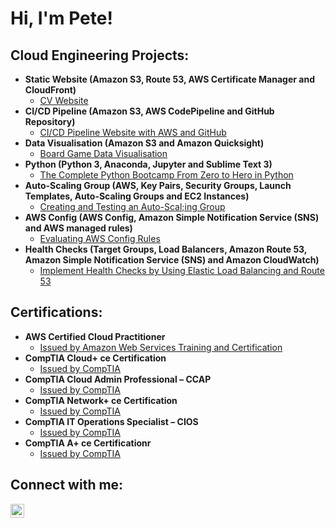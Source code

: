 <h1>Hi, I'm Pete!</h1>  

<h2>Cloud Engineering Projects:</h2>

- <b>Static Website (Amazon S3, Route 53, AWS Certificate Manager and CloudFront)</b>
  - [CV Website](https://github.com/pete7n/CV-Static-Website)
- <b>CI/CD Pipeline (Amazon S3, AWS CodePipeline and GitHub Repository)</b>
  - [CI/CD Pipeline Website with AWS and GitHub](https://github.com/pete7n/CI-CD-Pipeline-Website)
- <b>Data Visualisation (Amazon S3 and Amazon Quicksight)</b>
  - [Board Game Data Visualisation](https://github.com/pete7n/BGG-Data-Visualisation)
- <b>Python (Python 3, Anaconda, Jupyter and Sublime Text 3)</b>
  - [The Complete Python Bootcamp From Zero to Hero in Python](https://github.com/pete7n/Python-Bootcamp)
- <b>Auto-Scaling Group (AWS, Key Pairs, Security Groups, Launch Templates, Auto-Scaling Groups and EC2 Instances)</b>
  - [Creating and Testing an Auto-Scal;ing Group](https://github.com/pete7n/Auto-Scaling-Group)
- <b>AWS Config (AWS Config, Amazon Simple Notification Service (SNS) and AWS managed rules)</b>
  - [Evaluating AWS Config Rules](https://github.com/pete7n/Evaluate-AWS-Config-Rules)
- <b>Health Checks (Target Groups, Load Balancers, Amazon Route 53, Amazon Simple Notification Service (SNS) and Amazon CloudWatch)</b>
  - [Implement Health Checks by Using Elastic Load Balancing and Route 53](https://github.com/pete7n/Implement-Health-Checks-by-using-ELB-and-Route-53)


<h2>Certifications:</h2>

- <b>AWS Certified Cloud Practitioner</b>
  - [Issued by Amazon Web Services Training and Certification](https://www.credly.com/badges/ca91bf99-0009-43d7-a5f3-9f5df96f4d20/public_url)
- <b>CompTIA Cloud+ ce Certification</b>
  - [Issued by CompTIA](https://www.credly.com/badges/c5a007f1-a17b-487d-9ca4-79a2af0fca25/public_url)
- <b>CompTIA Cloud Admin Professional – CCAP</b>
  - [Issued by CompTIA](https://www.credly.com/badges/9320b0e6-92a5-4583-af78-23c5bbe475f1/public_url)
- <b>CompTIA Network+ ce Certification</b>
  - [Issued by CompTIA](https://www.credly.com/badges/a41d03eb-aa1d-46e1-8ae4-dfe20b7737cc/public_url)
- <b>CompTIA IT Operations Specialist – CIOS</b>
  - [Issued by CompTIA](https://www.credly.com/badges/81ae505a-02ca-4298-8388-8ead86892a01/public_url)
- <b>CompTIA A+ ce Certificationr</b>
  - [Issued by CompTIA](https://www.credly.com/badges/21e250df-631f-480d-80fc-c179dd851ad1/public_url)

<h2>Connect with me:</h2>

[<img align="left" alt="Pete Norman | LinkedIn" width="22px" src="https://cdn.jsdelivr.net/npm/simple-icons@v3/icons/linkedin.svg" />][linkedin]

[linkedin]: https://linkedin.com/in/petenorman-cloud
